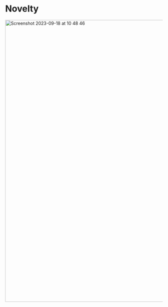 # Novelty

<img width="899" alt="Screenshot 2023-09-18 at 10 48 46" src="https://github.com/samandar-me/novelty/assets/95674842/4cce03e5-2f2f-48b9-883c-8c7f116f5f67">




